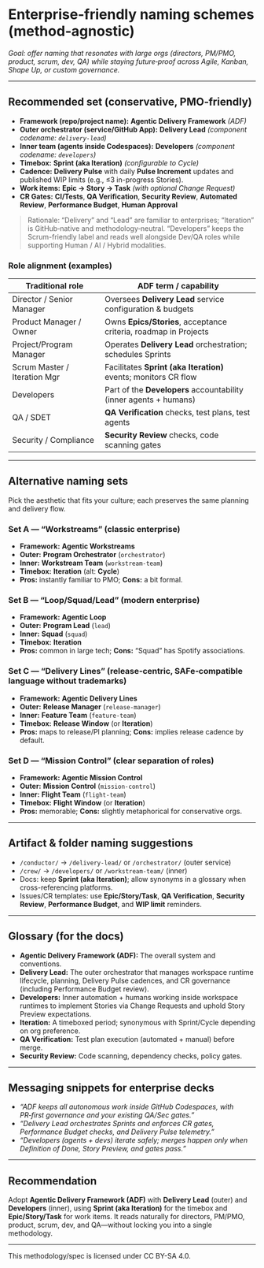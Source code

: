 # Enterprise‑friendly naming schemes (method‑agnostic)
*Goal: offer naming that resonates with large orgs (directors, PM/PMO, product, scrum, dev, QA) while staying future‑proof across Agile, Kanban, Shape Up, or custom governance.*

---

## Recommended set (conservative, PMO‑friendly)
- **Framework (repo/project name):** **Agentic Delivery Framework** *(ADF)*
- **Outer orchestrator (service/GitHub App):** **Delivery Lead** *(component codename: `delivery-lead`)*
- **Inner team (agents inside Codespaces):** **Developers** *(component codename: `developers`)*
- **Timebox:** **Sprint (aka Iteration)** *(configurable to Cycle)*
- **Cadence:** **Delivery Pulse** with daily **Pulse Increment** updates and published WIP limits (e.g., ≤3 in-progress Stories).
- **Work items:** **Epic → Story → Task** *(with optional Change Request)*
- **CR Gates:** **CI/Tests**, **QA Verification**, **Security Review**, **Automated Review**, **Performance Budget**, **Human Approval**

> Rationale: “Delivery” and “Lead” are familiar to enterprises; “Iteration” is GitHub‑native and methodology‑neutral. “Developers” keeps the Scrum-friendly label and reads well alongside Dev/QA roles while supporting Human / AI / Hybrid modalities.

### Role alignment (examples)
| Traditional role            | ADF term / capability                                              |
|---|---|
| Director / Senior Manager   | Oversees **Delivery Lead** service configuration & budgets      |
| Product Manager / Owner     | Owns **Epics/Stories**, acceptance criteria, roadmap in Projects   |
| Project/Program Manager     | Operates **Delivery Lead** orchestration; schedules Sprints |
| Scrum Master / Iteration Mgr| Facilitates **Sprint (aka Iteration)** events; monitors CR flow             |
| Developers                  | Part of the **Developers** accountability (inner agents + humans)                  |
| QA / SDET                   | **QA Verification** checks, test plans, test agents                |
| Security / Compliance       | **Security Review** checks, code scanning gates                    |

---

## Alternative naming sets
Pick the aesthetic that fits your culture; each preserves the same planning and delivery flow.

### Set A — “Workstreams” (classic enterprise)
- **Framework:** **Agentic Workstreams**
- **Outer:** **Program Orchestrator** (`orchestrator`)
- **Inner:** **Workstream Team** (`workstream-team`)
- **Timebox:** **Iteration** (alt: **Cycle**)
- **Pros:** instantly familiar to PMO; **Cons:** a bit formal.

### Set B — “Loop/Squad/Lead” (modern enterprise)
- **Framework:** **Agentic Loop**
- **Outer:** **Program Lead** (`lead`)
- **Inner:** **Squad** (`squad`)
- **Timebox:** **Iteration**
- **Pros:** common in large tech; **Cons:** “Squad” has Spotify associations.

### Set C — “Delivery Lines” (release‑centric, SAFe‑compatible language without trademarks)
- **Framework:** **Agentic Delivery Lines**
- **Outer:** **Release Manager** (`release-manager`)
- **Inner:** **Feature Team** (`feature-team`)
- **Timebox:** **Release Window** (or **Iteration**)
- **Pros:** maps to release/PI planning; **Cons:** implies release cadence by default.

### Set D — “Mission Control” (clear separation of roles)
- **Framework:** **Agentic Mission Control**
- **Outer:** **Mission Control** (`mission-control`)
- **Inner:** **Flight Team** (`flight-team`)
- **Timebox:** **Flight Window** (or **Iteration**)
- **Pros:** memorable; **Cons:** slightly metaphorical for conservative orgs.

---

## Artifact & folder naming suggestions
- `/conductor/` → `/delivery-lead/` or `/orchestrator/` (outer service)
- `/crew/` → `/developers/` or `/workstream-team/` (inner)
- Docs: keep **Sprint (aka Iteration)**; allow synonyms in a glossary when cross-referencing platforms.
- Issues/CR templates: use **Epic/Story/Task**, **QA Verification**, **Security Review**, **Performance Budget**, and **WIP limit** reminders.

---

## Glossary (for the docs)
- **Agentic Delivery Framework (ADF):** The overall system and conventions.
- **Delivery Lead:** The outer orchestrator that manages workspace runtime lifecycle, planning, Delivery Pulse cadences, and CR governance (including Performance Budget review).
- **Developers:** Inner automation + humans working inside workspace runtimes to implement Stories via Change Requests and uphold Story Preview expectations.
- **Iteration:** A timeboxed period; synonymous with Sprint/Cycle depending on org preference.
- **QA Verification:** Test plan execution (automated + manual) before merge.
- **Security Review:** Code scanning, dependency checks, policy gates.

---

## Messaging snippets for enterprise decks
- *“ADF keeps all autonomous work inside GitHub Codespaces, with PR‑first governance and your existing QA/Sec gates.”*
- *“Delivery Lead orchestrates Sprints and enforces CR gates, Performance Budget checks, and Delivery Pulse telemetry.”*
- *“Developers (agents + devs) iterate safely; merges happen only when Definition of Done, Story Preview, and gates pass.”*

---

## Recommendation
Adopt **Agentic Delivery Framework (ADF)** with **Delivery Lead** (outer) and **Developers** (inner), using **Sprint (aka Iteration)** for the timebox and **Epic/Story/Task** for work items. It reads naturally for directors, PM/PMO, product, scrum, dev, and QA—without locking you into a single methodology.

---

This methodology/spec is licensed under CC BY-SA 4.0.
